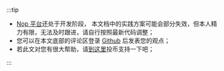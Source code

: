 :::tip

- [Nop 平台](https://gitee.com/canonical-entropy/nop-entropy)还处于开发阶段，
  本文档中的实践方案可能会部分失效，但本人精力有限，无法及时跟进，请自行按照最新代码调整；
- 您可以在本文底部的评论区登录 [Github](https://github.com/) 后发表您的观点；
- 若此文对您有很大帮助，请[到这里](/donates)投币支持一下吧；

:::
